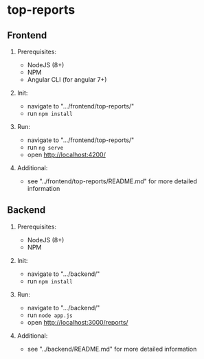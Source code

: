 # top-reports

## Frontend

1. Prerequisites:
    - NodeJS (8+)
    - NPM
    - Angular CLI (for angular 7+)

2. Init:
    - navigate to ".../frontend/top-reports/"
    - run `npm install`

3. Run:
    - navigate to ".../frontend/top-reports/"
    - run `ng serve`
    - open [http://localhost:4200/](http://localhost:4200/)

4. Additional:
    - see "../frontend/top-reports/README.md" for more detailed information

## Backend

1. Prerequisites:
    - NodeJS (8+)
    - NPM

2. Init:
    - navigate to ".../backend/"
    - run `npm install`

3. Run:
    - navigate to ".../backend/"
    - run `node app.js`
    - open [http://localhost:3000/reports/](http://localhost:3000/reports/)

4. Additional:
    - see "../backend/README.md" for more detailed information
